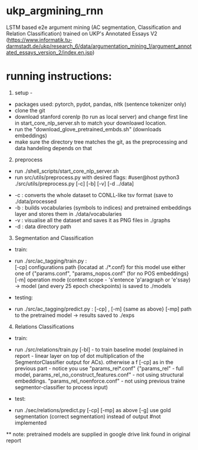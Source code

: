 # ukp_argmining_rnn

LSTM based e2e argument mining (AC segmentation, Classification and Relation Classification) trained on UKP's Annotated Essays V2 (https://www.informatik.tu-darmstadt.de/ukp/research_6/data/argumentation_mining_1/argument_annotated_essays_version_2/index.en.jsp)

# running instructions:
1. setup -
 - packages used: pytorch, pydot, pandas, nltk (sentence tokenizer only)
 - clone the git
 - download stanford corenlp (to run as local server) and change first line in start_core_nlp_server.sh to match your downloawd location.
 - run the "download_glove_pretrained_embds.sh" (downloads embeddings)
 - make sure the directory tree matches the git, as the preprocessing and data handeling depends on that

2. preprocess
 - run ./shell_scripts/start_core_nlp_server.sh
 - run src/utils/preprocess.py with desired flags: #user@host python3 ./src/utils/preprocess.py [-c] [-b] [-v] [-d ../data]
  * -c : converts the whole dataset to CONLL-like tsv format (save to ./data/processed
  * -b : builds vocabularies (symbols to indices) and pretrained embeddings layer and stores them in ./data/vocabularies
  * -v : visualise all the dataset and saves it as PNG files in ./graphs
  * -d : data directory path

3. Segmentation and Classification
 - train:
  * run ./src/ac_tagging/train.py :  
    [-cp] configurations path {locatad at ./*.conf} for this model use either one of {"params.conf", "params_nopos.conf" (for no POS embeddings}
    [-m] operation mode (context scope - 's'entence 'p'aragraph or 'e'ssay)
    -> model (and every 25 epoch checkpoints) is saved to ./models
 - testing:
  * run ./src/ac_tagging/predict.py :
    [-cp] , [-m] {same as above}
    [-mp] path to the pretrained model 
    -> results saved to ./exps

4. Relations Classifications
 - train:
  * run ./src/relations/train.py 
    [-bl] - to train baseline model (explained in report - linear layer on top of dot multiplication of the SegmentorClassifier output for ACs). otherwise a f
   [-cp] as in the previous part - notice you use "params_rel*.conf" {"params_rel" - full model, params_rel_no_construct_features.conf" - not using structural embeddings. "params_rel_noenforce.conf" - not using previous traine segmentor-classifier to process input)
 - test:
  * run ./sec/relations/predict.py
   [-cp] [-mp] as above
   [-g] use gold segmentation (correct segmentation) instead of output #not implemented

** note: pretrained models are supplied in google drive link found in original report 
